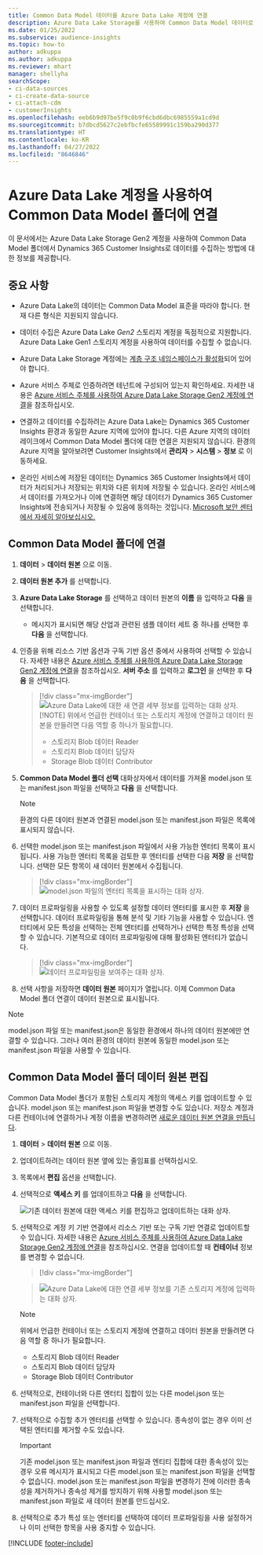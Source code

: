 ```yaml
---
title: Common Data Model 데이터를 Azure Data Lake 계정에 연결
description: Azure Data Lake Storage를 사용하여 Common Data Model 데이터로 작업합니다.
ms.date: 01/25/2022
ms.subservice: audience-insights
ms.topic: how-to
author: adkuppa
ms.author: adkuppa
ms.reviewer: mhart
manager: shellyha
searchScope:
- ci-data-sources
- ci-create-data-source
- ci-attach-cdm
- customerInsights
ms.openlocfilehash: eeb6b9d97be5f9c0b9f6cbd6dbc6985559a1cd9d
ms.sourcegitcommit: b7dbcd5627c2ebfbcfe65589991c159ba290d377
ms.translationtype: HT
ms.contentlocale: ko-KR
ms.lasthandoff: 04/27/2022
ms.locfileid: "8646846"
---
```

# <a name="connect-to-a-common-data-model-folder-using-an-azure-data-lake-account"></a>Azure Data Lake 계정을 사용하여 Common Data Model 폴더에 연결

이 문서에서는 Azure Data Lake Storage Gen2 계정을 사용하여 Common Data Model 폴더에서 Dynamics 365 Customer Insights로 데이터를 수집하는 방법에 대한 정보를 제공합니다.

## <a name="important-considerations"></a>중요 사항

- Azure Data Lake의 데이터는 Common Data Model 표준을 따라야 합니다. 현재 다른 형식은 지원되지 않습니다.

- 데이터 수집은 Azure Data Lake *Gen2* 스토리지 계정을 독점적으로 지원합니다. Azure Data Lake Gen1 스토리지 계정을 사용하여 데이터를 수집할 수 없습니다.

- Azure Data Lake Storage 계정에는 [계층 구조 네임스페이스가 활성화](/azure/storage/blobs/data-lake-storage-namespace)되어 있어야 합니다.

- Azure 서비스 주체로 인증하려면 테넌트에 구성되어 있는지 확인하세요. 자세한 내용은 [Azure 서비스 주체를 사용하여 Azure Data Lake Storage Gen2 계정에 연결](connect-service-principal.md)을 참조하십시오.

- 연결하고 데이터를 수집하려는 Azure Data Lake는 Dynamics 365 Customer Insights 환경과 동일한 Azure 지역에 있어야 합니다. 다른 Azure 지역의 데이터 레이크에서 Common Data Model 폴더에 대한 연결은 지원되지 않습니다. 환경의 Azure 지역을 알아보려면 Customer Insights에서 **관리자** > **시스템** > **정보** 로 이동하세요.

- 온라인 서비스에 저장된 데이터는 Dynamics 365 Customer Insights에서 데이터가 처리되거나 저장되는 위치와 다른 위치에 저장될 수 있습니다. 온라인 서비스에서 데이터를 가져오거나 이에 연결하면 해당 데이터가 Dynamics 365 Customer Insights에 전송되거나 저장될 수 있음에 동의하는 것입니다. [Microsoft 보안 센터에서 자세히 알아보십시오.](https://www.microsoft.com/trust-center)

## <a name="connect-to-a-common-data-model-folder"></a>Common Data Model 폴더에 연결

1. **데이터** > **데이터 원본** 으로 이동.

1. **데이터 원본 추가** 를 선택합니다.

1. **Azure Data Lake Storage** 를 선택하고 데이터 원본의 **이름** 을 입력하고 **다음** 을 선택합니다.

   - 메시지가 표시되면 해당 산업과 관련된 샘플 데이터 세트 중 하나를 선택한 후 **다음** 을 선택합니다. 

1. 인증을 위해 리소스 기반 옵션과 구독 기반 옵션 중에서 사용하여 선택할 수 있습니다. 자세한 내용은 [Azure 서비스 주체를 사용하여 Azure Data Lake Storage Gen2 계정에 연결](connect-service-principal.md)을 참조하십시오. **서버 주소** 를 입력하고 **로그인** 을 선택한 후 **다음** 을 선택합니다.
   > [!div class="mx-imgBorder"]
   > ![Azure Data Lake에 대한 새 연결 세부 정보를 입력하는 대화 상자.](media/enter-new-storage-details.png)
   > [!NOTE]
   > 위에서 언급한 컨테이너 또는 스토리지 계정에 연결하고 데이터 원본을 만들려면 다음 역할 중 하나가 필요합니다.
   >  - 스토리지 Blob 데이터 Reader
   >  - 스토리지 Blob 데이터 담당자
   >  - Storage Blob 데이터 Contributor

1. **Common Data Model 폴더 선택** 대화상자에서 데이터를 가져올 model.json 또는 manifest.json 파일을 선택하고 **다음** 을 선택합니다.
   > [!NOTE]
   > 환경의 다른 데이터 원본과 연결된 model.json 또는 manifest.json 파일은 목록에 표시되지 않습니다.

1. 선택한 model.json 또는 manifest.json 파일에서 사용 가능한 엔터티 목록이 표시됩니다. 사용 가능한 엔터티 목록을 검토한 후 엔터티를 선택한 다음 **저장** 을 선택합니다. 선택한 모든 항목이 새 데이터 원본에서 수집됩니다.
   > [!div class="mx-imgBorder"]
   > ![model.json 파일의 엔터티 목록을 표시하는 대화 상자.](media/review-entities.png)

8. 데이터 프로파일링을 사용할 수 있도록 설정할 데이터 엔터티를 표시한 후 **저장** 을 선택합니다. 데이터 프로파일링을 통해 분석 및 기타 기능을 사용할 수 있습니다. 엔터티에서 모든 특성을 선택하는 전체 엔터티를 선택하거나 선택한 특정 특성을 선택할 수 있습니다. 기본적으로 데이터 프로파일링에 대해 활성화된 엔터티가 없습니다.
   > [!div class="mx-imgBorder"]
   > ![데이터 프로파일링을 보여주는 대화 상자.](media/dataprofiling-entities.png)

9. 선택 사항을 저장하면 **데이터 원본** 페이지가 열립니다. 이제 Common Data Model 폴더 연결이 데이터 원본으로 표시됩니다.

> [!NOTE]
> model.json 파일 또는 manifest.json은 동일한 환경에서 하나의 데이터 원본에만 연결할 수 있습니다. 그러나 여러 환경의 데이터 원본에 동일한 model.json 또는 manifest.json 파일을 사용할 수 있습니다.

## <a name="edit-a-common-data-model-folder-data-source"></a>Common Data Model 폴더 데이터 원본 편집

Common Data Model 폴더가 포함된 스토리지 계정의 액세스 키를 업데이트할 수 있습니다. model.json 또는 manifest.json 파일을 변경할 수도 있습니다. 저장소 계정과 다른 컨테이너에 연결하거나 계정 이름을 변경하려면 [새로운 데이터 원본 연결을 만듭니다](#connect-to-a-common-data-model-folder).

1. **데이터** > **데이터 원본** 으로 이동.

2. 업데이트하려는 데이터 원본 옆에 있는 줄임표를 선택하십시오.

3. 목록에서 **편집** 옵션을 선택합니다.

4. 선택적으로 **액세스 키** 를 업데이트하고 **다음** 을 선택합니다.

   ![기존 데이터 원본에 대한 액세스 키를 편집하고 업데이트하는 대화 상자.](media/edit-access-key.png)

5. 선택적으로 계정 키 기반 연결에서 리소스 기반 또는 구독 기반 연결로 업데이트할 수 있습니다. 자세한 내용은 [Azure 서비스 주체를 사용하여 Azure Data Lake Storage Gen2 계정에 연결](connect-service-principal.md)을 참조하십시오. 연결을 업데이트할 때 **컨테이너** 정보를 변경할 수 없습니다.
   > [!div class="mx-imgBorder"]

   > ![Azure Data Lake에 대한 연결 세부 정보를 기존 스토리지 계정에 입력하는 대화 상자.](media/enter-existing-storage-details.png)

   > [!NOTE]
   > 위에서 언급한 컨테이너 또는 스토리지 계정에 연결하고 데이터 원본을 만들려면 다음 역할 중 하나가 필요합니다.
   >  - 스토리지 Blob 데이터 Reader
   >  - 스토리지 Blob 데이터 담당자
   >  - Storage Blob 데이터 Contributor


6. 선택적으로, 컨테이너와 다른 엔터티 집합이 있는 다른 model.json 또는 manifest.json 파일을 선택합니다.

7. 선택적으로 수집할 추가 엔터티를 선택할 수 있습니다. 종속성이 없는 경우 이미 선택된 엔터티를 제거할 수도 있습니다.

   > [!IMPORTANT]
   > 기존 model.json 또는 manifest.json 파일과 엔티티 집합에 대한 종속성이 있는 경우 오류 메시지가 표시되고 다른 model.json 또는 manifest.json 파일을 선택할 수 없습니다. model.json 또는 manifest.json 파일을 변경하기 전에 이러한 종속성을 제거하거나 종속성 제거를 방지하기 위해 사용할 model.json 또는 manifest.json 파일로 새 데이터 원본를 만드십시오.

8. 선택적으로 추가 특성 또는 엔터티를 선택하여 데이터 프로파일링을 사용 설정하거나 이미 선택한 항목을 사용 중지할 수 있습니다.   


[!INCLUDE [footer-include](includes/footer-banner.md)]

